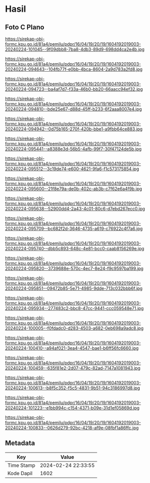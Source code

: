# Hasil

## Foto C Plano

https://sirekap-obj-formc.kpu.go.id/81a4/pemilu/pdpr/16/04/19/20/19/1604192019003-20240224-101045--9f09dbb8-7ba8-4db3-89d9-698dd4ca2e4b.jpg

https://sirekap-obj-formc.kpu.go.id/81a4/pemilu/pdpr/16/04/19/20/19/1604192019003-20240224-094643--104fb77f-e0bb-4bca-8604-2a9d783a2fd8.jpg

https://sirekap-obj-formc.kpu.go.id/81a4/pemilu/pdpr/16/04/19/20/19/1604192019003-20240224-094723--ba4af7d7-f33a-46b0-bb20-66aacc94ef32.jpg

https://sirekap-obj-formc.kpu.go.id/81a4/pemilu/pdpr/16/04/19/20/19/1604192019003-20240224-094810--bde25e67-d88d-45ff-b233-6f2aaa8007e4.jpg

https://sirekap-obj-formc.kpu.go.id/81a4/pemilu/pdpr/16/04/19/20/19/1604192019003-20240224-094942--0d75b165-270f-420b-bbe1-a9fbb64ce883.jpg

https://sirekap-obj-formc.kpu.go.id/81a4/pemilu/pdpr/16/04/19/20/19/1604192019003-20240224-095441--a8388e3d-56b5-4afb-99f7-30f47124de5b.jpg

https://sirekap-obj-formc.kpu.go.id/81a4/pemilu/pdpr/16/04/19/20/19/1604192019003-20240224-095512--3c19de74-e600-4621-9fa6-f1c573175854.jpg

https://sirekap-obj-formc.kpu.go.id/81a4/pemilu/pdpr/16/04/19/20/19/1604192019003-20240224-095600--21f8e79a-de0b-402c-ab3b-c7f62e6a4f9b.jpg

https://sirekap-obj-formc.kpu.go.id/81a4/pemilu/pdpr/16/04/19/20/19/1604192019003-20240224-095638--52900dd4-2a43-4c01-80c6-d7ebd267ecc0.jpg

https://sirekap-obj-formc.kpu.go.id/81a4/pemilu/pdpr/16/04/19/20/19/1604192019003-20240224-095709--bc682f2d-3646-4735-a619-c76922c4f7a6.jpg

https://sirekap-obj-formc.kpu.go.id/81a4/pemilu/pdpr/16/04/19/20/19/1604192019003-20240224-095740--dbb5c893-648c-4e81-bcc0-caab8156269e.jpg

https://sirekap-obj-formc.kpu.go.id/81a4/pemilu/pdpr/16/04/19/20/19/1604192019003-20240224-095820--3739688e-570c-4ec7-8e24-f9c9597ba199.jpg

https://sirekap-obj-formc.kpu.go.id/81a4/pemilu/pdpr/16/04/19/20/19/1604192019003-20240224-095851--09472b85-5e71-4985-9dde-713c032bbb6f.jpg

https://sirekap-obj-formc.kpu.go.id/81a4/pemilu/pdpr/16/04/19/20/19/1604192019003-20240224-095934--277483c2-bbc8-47cc-9441-ccc059548e71.jpg

https://sirekap-obj-formc.kpu.go.id/81a4/pemilu/pdpr/16/04/19/20/19/1604192019003-20240224-100005--f0fdadc0-d283-4503-a682-0eb698a9adc8.jpg

https://sirekap-obj-formc.kpu.go.id/81a4/pemilu/pdpr/16/04/19/20/19/1604192019003-20240224-100410--a94af021-3ea4-4547-bae1-b6ff56fc6660.jpg

https://sirekap-obj-formc.kpu.go.id/81a4/pemilu/pdpr/16/04/19/20/19/1604192019003-20240224-100459--635f81e2-2d07-479c-82ad-7147a1081943.jpg

https://sirekap-obj-formc.kpu.go.id/81a4/pemilu/pdpr/16/04/19/20/19/1604192019003-20240224-100613--b8f5c352-f5c5-4831-9b51-94c3186997d8.jpg

https://sirekap-obj-formc.kpu.go.id/81a4/pemilu/pdpr/16/04/19/20/19/1604192019003-20240224-101223--e1bb994c-c154-4371-b09e-31d1ef05869d.jpg

https://sirekap-obj-formc.kpu.go.id/81a4/pemilu/pdpr/16/04/19/20/19/1604192019003-20240224-100833--0626d279-92bc-4218-af9e-08fbf1a86ffc.jpg


## Metadata

| Key        | Value               |
| ---------- | ------------------- |
| Time Stamp | 2024-02-24 22:33:55 |
| Kode Dapil | 1602                |



